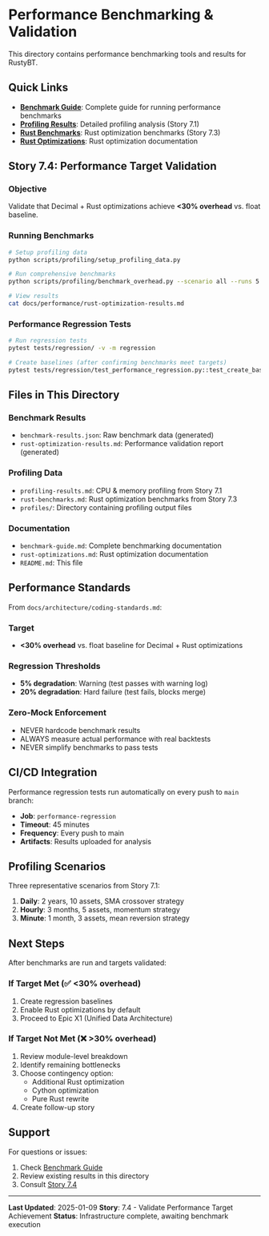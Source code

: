 # Performance Benchmarking & Validation

This directory contains performance benchmarking tools and results for RustyBT.

## Quick Links

- **[Benchmark Guide](benchmark-guide.md)**: Complete guide for running performance benchmarks
- **[Profiling Results](profiling-results.md)**: Detailed profiling analysis (Story 7.1)
- **[Rust Benchmarks](rust-benchmarks.md)**: Rust optimization benchmarks (Story 7.3)
- **[Rust Optimizations](rust-optimizations.md)**: Rust optimization documentation

## Story 7.4: Performance Target Validation

### Objective
Validate that Decimal + Rust optimizations achieve **<30% overhead** vs. float baseline.

### Running Benchmarks

```bash
# Setup profiling data
python scripts/profiling/setup_profiling_data.py

# Run comprehensive benchmarks
python scripts/profiling/benchmark_overhead.py --scenario all --runs 5

# View results
cat docs/performance/rust-optimization-results.md
```

### Performance Regression Tests

```bash
# Run regression tests
pytest tests/regression/ -v -m regression

# Create baselines (after confirming benchmarks meet targets)
pytest tests/regression/test_performance_regression.py::test_create_baselines -v -s
```

## Files in This Directory

### Benchmark Results
- `benchmark-results.json`: Raw benchmark data (generated)
- `rust-optimization-results.md`: Performance validation report (generated)

### Profiling Data
- `profiling-results.md`: CPU & memory profiling from Story 7.1
- `rust-benchmarks.md`: Rust optimization benchmarks from Story 7.3
- `profiles/`: Directory containing profiling output files

### Documentation
- `benchmark-guide.md`: Complete benchmarking documentation
- `rust-optimizations.md`: Rust optimization documentation
- `README.md`: This file

## Performance Standards

From `docs/architecture/coding-standards.md`:

### Target
- **<30% overhead** vs. float baseline for Decimal + Rust optimizations

### Regression Thresholds
- **5% degradation**: Warning (test passes with warning log)
- **20% degradation**: Hard failure (test fails, blocks merge)

### Zero-Mock Enforcement
- NEVER hardcode benchmark results
- ALWAYS measure actual performance with real backtests
- NEVER simplify benchmarks to pass tests

## CI/CD Integration

Performance regression tests run automatically on every push to `main` branch:

- **Job**: `performance-regression`
- **Timeout**: 45 minutes
- **Frequency**: Every push to main
- **Artifacts**: Results uploaded for analysis

## Profiling Scenarios

Three representative scenarios from Story 7.1:

1. **Daily**: 2 years, 10 assets, SMA crossover strategy
2. **Hourly**: 3 months, 5 assets, momentum strategy
3. **Minute**: 1 month, 3 assets, mean reversion strategy

## Next Steps

After benchmarks are run and targets validated:

### If Target Met (✅ <30% overhead)
1. Create regression baselines
2. Enable Rust optimizations by default
3. Proceed to Epic X1 (Unified Data Architecture)

### If Target Not Met (❌ >30% overhead)
1. Review module-level breakdown
2. Identify remaining bottlenecks
3. Choose contingency option:
   - Additional Rust optimization
   - Cython optimization
   - Pure Rust rewrite
4. Create follow-up story

## Support

For questions or issues:
1. Check [Benchmark Guide](benchmark-guide.md)
2. Review existing results in this directory
3. Consult [Story 7.4](../stories/7.4.validate-performance-target-achievement.story.md)

---

**Last Updated**: 2025-01-09
**Story**: 7.4 - Validate Performance Target Achievement
**Status**: Infrastructure complete, awaiting benchmark execution
